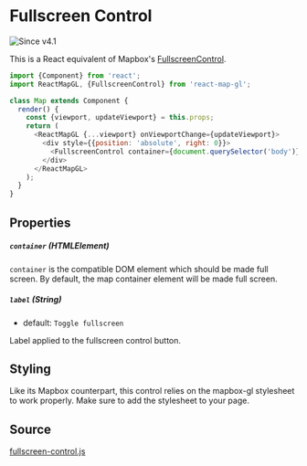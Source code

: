 # Fullscreen Control

![Since v4.1](https://img.shields.io/badge/since-v4.1-green)

This is a React equivalent of Mapbox's [FullscreenControl](https://www.mapbox.com/mapbox-gl-js/api/#fullscreencontrol).

```js
import {Component} from 'react';
import ReactMapGL, {FullscreenControl} from 'react-map-gl';

class Map extends Component {
  render() {
    const {viewport, updateViewport} = this.props;
    return (
      <ReactMapGL {...viewport} onViewportChange={updateViewport}>
        <div style={{position: 'absolute', right: 0}}>
          <FullscreenControl container={document.querySelector('body')}/>
        </div>
      </ReactMapGL>
    );
  }
}
```

## Properties

##### `container` (HTMLElement)

`container` is the compatible DOM element which should be made full screen. By default, the map container element will be made full screen.

##### `label` (String)

- default: `Toggle fullscreen`

Label applied to the fullscreen control button.

## Styling

Like its Mapbox counterpart, this control relies on the mapbox-gl stylesheet to work properly. Make sure to add the stylesheet to your page.

## Source
[fullscreen-control.js](https://github.com/visgl/react-map-gl/tree/5.2-release/src/components/fullscreen-control.js)

